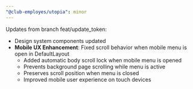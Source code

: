 ```yaml
---
"@club-employes/utopia": minor
---
```


Updates from branch feat/update_token:
- Design system components updated
- **Mobile UX Enhancement**: Fixed scroll behavior when mobile menu is open in DefaultLayout
  - Added automatic body scroll lock when mobile menu is opened
  - Prevents background page scrolling while menu is active
  - Preserves scroll position when menu is closed
  - Improved mobile user experience on touch devices
